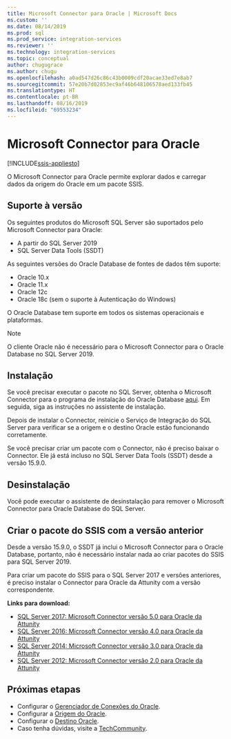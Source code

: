 ```yaml
---
title: Microsoft Connector para Oracle | Microsoft Docs
ms.custom: ''
ms.date: 08/14/2019
ms.prod: sql
ms.prod_service: integration-services
ms.reviewer: ''
ms.technology: integration-services
ms.topic: conceptual
author: chugugrace
ms.author: chugu
ms.openlocfilehash: a0ad547d26c86c43b0009cdf20acae33ed7e8ab7
ms.sourcegitcommit: 57e20b7d02853ec9af46b648106578aed133fb45
ms.translationtype: HT
ms.contentlocale: pt-BR
ms.lasthandoff: 08/16/2019
ms.locfileid: "69553234"
---
```

# <a name="microsoft-connector-for-oracle"></a>Microsoft Connector para Oracle

[!INCLUDE[ssis-appliesto](../../includes/ssis-appliesto-ssvrpluslinux-asdb-asdw-xxx.md)]

O Microsoft Connector para Oracle permite explorar dados e carregar dados da origem do Oracle em um pacote SSIS.

## <a name="version-support"></a>Suporte à versão

Os seguintes produtos do Microsoft SQL Server são suportados pelo Microsoft Connector para Oracle:

- A partir do SQL Server 2019
- SQL Server Data Tools (SSDT)

As seguintes versões do Oracle Database de fontes de dados têm suporte:

- Oracle 10.x
- Oracle 11.x
- Oracle 12c
- Oracle 18c (sem o suporte à Autenticação do Windows)

O Oracle Database tem suporte em todos os sistemas operacionais e plataformas.
> [!NOTE]
>
> O cliente Oracle não é necessário para o Microsoft Connector para o Oracle Database no SQL Server 2019.

## <a name="installation"></a>Instalação

Se você precisar executar o pacote no SQL Server, obtenha o Microsoft Connector para o programa de instalação do Oracle Database [aqui](https://www.microsoft.com/en-us/download/details.aspx?id=58228). Em seguida, siga as instruções no assistente de instalação.

Depois de instalar o Connector, reinicie o Serviço de Integração do SQL Server para verificar se a origem e o destino Oracle estão funcionando corretamente.

Se você precisar criar um pacote com o Connector, não é preciso baixar o Connector. Ele já está incluso no SQL Server Data Tools (SSDT) desde a versão 15.9.0.

## <a name="uninstallation"></a>Desinstalação

Você pode executar o assistente de desinstalação para remover o Microsoft Connector para Oracle Database do SQL Server.

## <a name="design-ssis-package-with-previous-version"></a>Criar o pacote do SSIS com a versão anterior

Desde a versão 15.9.0, o SSDT já inclui o Microsoft Connector para o Oracle Database, portanto, não é necessário instalar nada ao criar pacotes do SSIS para SQL Server 2019.

Para criar um pacote do SSIS para o SQL Server 2017 e versões anteriores, é preciso instalar o Connector para Oracle da Attunity com a versão correspondente.

**Links para download:**

- [SQL Server 2017: Microsoft Connector versão 5.0 para Oracle da Attunity](https://www.microsoft.com/en-us/download/details.aspx?id=55179)
- [SQL Server 2016: Microsoft Connector versão 4.0 para Oracle da Attunity](https://www.microsoft.com/en-us/download/details.aspx?id=52950)
- [SQL Server 2014: Microsoft Connector versão 3.0 para Oracle da Attunity](https://www.microsoft.com/en-us/download/details.aspx?id=44582)
- [SQL Server 2012: Microsoft Connector versão 2.0 para Oracle da Attunity](https://www.microsoft.com/en-us/download/details.aspx?id=29283)

## <a name="next-steps"></a>Próximas etapas

- Configurar o [Gerenciador de Conexões do Oracle](oracle-connection-manager.md).
- Configurar a [Origem do Oracle](oracle-source.md).
- Configurar o [Destino Oracle](oracle-destination.md).
- Caso tenha dúvidas, visite a [TechCommunity](https://aka.ms/AA5u35j).
